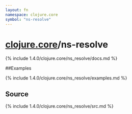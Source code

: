 ```yaml
---
layout: fn
namespace: clojure.core
symbol: "ns-resolve"
---
```


# [clojure.core](../)/ns-resolve

{% include 1.4.0/clojure.core/ns_resolve/docs.md %}

##Examples

{% include 1.4.0/clojure.core/ns_resolve/examples.md %}
## Source
{% include 1.4.0/clojure.core/ns_resolve/src.md %}

